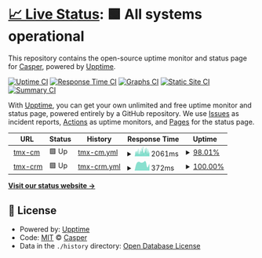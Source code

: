 # [📈 Live Status](https://yeshijian.github.io/tmx-uptime): <!--live status--> **🟩 All systems operational**

This repository contains the open-source uptime monitor and status page for [Casper](https://yeshijian.github.io/tmx-uptime), powered by [Upptime](https://github.com/upptime/upptime).

[![Uptime CI](https://github.com/yeshijian/tmx-uptime/workflows/Uptime%20CI/badge.svg)](https://github.com/yeshijian/tmx-uptime/actions?query=workflow%3A%22Uptime+CI%22)
[![Response Time CI](https://github.com/yeshijian/tmx-uptime/workflows/Response%20Time%20CI/badge.svg)](https://github.com/yeshijian/tmx-uptime/actions?query=workflow%3A%22Response+Time+CI%22)
[![Graphs CI](https://github.com/yeshijian/tmx-uptime/workflows/Graphs%20CI/badge.svg)](https://github.com/yeshijian/tmx-uptime/actions?query=workflow%3A%22Graphs+CI%22)
[![Static Site CI](https://github.com/yeshijian/tmx-uptime/workflows/Static%20Site%20CI/badge.svg)](https://github.com/yeshijian/tmx-uptime/actions?query=workflow%3A%22Static+Site+CI%22)
[![Summary CI](https://github.com/yeshijian/tmx-uptime/workflows/Summary%20CI/badge.svg)](https://github.com/yeshijian/tmx-uptime/actions?query=workflow%3A%22Summary+CI%22)

With [Upptime](https://upptime.js.org), you can get your own unlimited and free uptime monitor and status page, powered entirely by a GitHub repository. We use [Issues](https://github.com/yeshijian/tmx-uptime/issues) as incident reports, [Actions](https://github.com/yeshijian/tmx-uptime/actions) as uptime monitors, and [Pages](https://yeshijian.github.io/tmx-uptime) for the status page.

<!--start: status pages-->
<!-- This summary is generated by Upptime (https://github.com/upptime/upptime) -->
<!-- Do not edit this manually, your changes will be overwritten -->
<!-- prettier-ignore -->
| URL | Status | History | Response Time | Uptime |
| --- | ------ | ------- | ------------- | ------ |
| <img alt="" src="https://icons.duckduckgo.com/ip3/www.teammax.cc.ico" height="13"> [tmx-cm](https://www.teammax.cc) | 🟩 Up | [tmx-cm.yml](https://github.com/iapsekian/tmx-uptime/commits/HEAD/history/tmx-cm.yml) | <details><summary><img alt="Response time graph" src="./graphs/tmx-cm/response-time-week.png" height="20"> 2061ms</summary><br><a href="https://yeshijian.github.io/tmx-uptime/history/tmx-cm"><img alt="Response time 3154" src="https://img.shields.io/endpoint?url=https%3A%2F%2Fraw.githubusercontent.com%2Fiapsekian%2Ftmx-uptime%2FHEAD%2Fapi%2Ftmx-cm%2Fresponse-time.json"></a><br><a href="https://yeshijian.github.io/tmx-uptime/history/tmx-cm"><img alt="24-hour response time 1847" src="https://img.shields.io/endpoint?url=https%3A%2F%2Fraw.githubusercontent.com%2Fiapsekian%2Ftmx-uptime%2FHEAD%2Fapi%2Ftmx-cm%2Fresponse-time-day.json"></a><br><a href="https://yeshijian.github.io/tmx-uptime/history/tmx-cm"><img alt="7-day response time 2061" src="https://img.shields.io/endpoint?url=https%3A%2F%2Fraw.githubusercontent.com%2Fiapsekian%2Ftmx-uptime%2FHEAD%2Fapi%2Ftmx-cm%2Fresponse-time-week.json"></a><br><a href="https://yeshijian.github.io/tmx-uptime/history/tmx-cm"><img alt="30-day response time 2632" src="https://img.shields.io/endpoint?url=https%3A%2F%2Fraw.githubusercontent.com%2Fiapsekian%2Ftmx-uptime%2FHEAD%2Fapi%2Ftmx-cm%2Fresponse-time-month.json"></a><br><a href="https://yeshijian.github.io/tmx-uptime/history/tmx-cm"><img alt="1-year response time 3048" src="https://img.shields.io/endpoint?url=https%3A%2F%2Fraw.githubusercontent.com%2Fiapsekian%2Ftmx-uptime%2FHEAD%2Fapi%2Ftmx-cm%2Fresponse-time-year.json"></a></details> | <details><summary><a href="https://yeshijian.github.io/tmx-uptime/history/tmx-cm">98.01%</a></summary><a href="https://yeshijian.github.io/tmx-uptime/history/tmx-cm"><img alt="All-time uptime 94.54%" src="https://img.shields.io/endpoint?url=https%3A%2F%2Fraw.githubusercontent.com%2Fiapsekian%2Ftmx-uptime%2FHEAD%2Fapi%2Ftmx-cm%2Fuptime.json"></a><br><a href="https://yeshijian.github.io/tmx-uptime/history/tmx-cm"><img alt="24-hour uptime 99.55%" src="https://img.shields.io/endpoint?url=https%3A%2F%2Fraw.githubusercontent.com%2Fiapsekian%2Ftmx-uptime%2FHEAD%2Fapi%2Ftmx-cm%2Fuptime-day.json"></a><br><a href="https://yeshijian.github.io/tmx-uptime/history/tmx-cm"><img alt="7-day uptime 98.01%" src="https://img.shields.io/endpoint?url=https%3A%2F%2Fraw.githubusercontent.com%2Fiapsekian%2Ftmx-uptime%2FHEAD%2Fapi%2Ftmx-cm%2Fuptime-week.json"></a><br><a href="https://yeshijian.github.io/tmx-uptime/history/tmx-cm"><img alt="30-day uptime 97.80%" src="https://img.shields.io/endpoint?url=https%3A%2F%2Fraw.githubusercontent.com%2Fiapsekian%2Ftmx-uptime%2FHEAD%2Fapi%2Ftmx-cm%2Fuptime-month.json"></a><br><a href="https://yeshijian.github.io/tmx-uptime/history/tmx-cm"><img alt="1-year uptime 99.55%" src="https://img.shields.io/endpoint?url=https%3A%2F%2Fraw.githubusercontent.com%2Fiapsekian%2Ftmx-uptime%2FHEAD%2Fapi%2Ftmx-cm%2Fuptime-year.json"></a></details>
| <img alt="" src="https://icons.duckduckgo.com/ip3/crm.teammax.cc.ico" height="13"> [tmx-crm](https://crm.teammax.cc) | 🟩 Up | [tmx-crm.yml](https://github.com/iapsekian/tmx-uptime/commits/HEAD/history/tmx-crm.yml) | <details><summary><img alt="Response time graph" src="./graphs/tmx-crm/response-time-week.png" height="20"> 372ms</summary><br><a href="https://yeshijian.github.io/tmx-uptime/history/tmx-crm"><img alt="Response time 421" src="https://img.shields.io/endpoint?url=https%3A%2F%2Fraw.githubusercontent.com%2Fiapsekian%2Ftmx-uptime%2FHEAD%2Fapi%2Ftmx-crm%2Fresponse-time.json"></a><br><a href="https://yeshijian.github.io/tmx-uptime/history/tmx-crm"><img alt="24-hour response time 337" src="https://img.shields.io/endpoint?url=https%3A%2F%2Fraw.githubusercontent.com%2Fiapsekian%2Ftmx-uptime%2FHEAD%2Fapi%2Ftmx-crm%2Fresponse-time-day.json"></a><br><a href="https://yeshijian.github.io/tmx-uptime/history/tmx-crm"><img alt="7-day response time 372" src="https://img.shields.io/endpoint?url=https%3A%2F%2Fraw.githubusercontent.com%2Fiapsekian%2Ftmx-uptime%2FHEAD%2Fapi%2Ftmx-crm%2Fresponse-time-week.json"></a><br><a href="https://yeshijian.github.io/tmx-uptime/history/tmx-crm"><img alt="30-day response time 389" src="https://img.shields.io/endpoint?url=https%3A%2F%2Fraw.githubusercontent.com%2Fiapsekian%2Ftmx-uptime%2FHEAD%2Fapi%2Ftmx-crm%2Fresponse-time-month.json"></a><br><a href="https://yeshijian.github.io/tmx-uptime/history/tmx-crm"><img alt="1-year response time 405" src="https://img.shields.io/endpoint?url=https%3A%2F%2Fraw.githubusercontent.com%2Fiapsekian%2Ftmx-uptime%2FHEAD%2Fapi%2Ftmx-crm%2Fresponse-time-year.json"></a></details> | <details><summary><a href="https://yeshijian.github.io/tmx-uptime/history/tmx-crm">100.00%</a></summary><a href="https://yeshijian.github.io/tmx-uptime/history/tmx-crm"><img alt="All-time uptime 99.73%" src="https://img.shields.io/endpoint?url=https%3A%2F%2Fraw.githubusercontent.com%2Fiapsekian%2Ftmx-uptime%2FHEAD%2Fapi%2Ftmx-crm%2Fuptime.json"></a><br><a href="https://yeshijian.github.io/tmx-uptime/history/tmx-crm"><img alt="24-hour uptime 100.00%" src="https://img.shields.io/endpoint?url=https%3A%2F%2Fraw.githubusercontent.com%2Fiapsekian%2Ftmx-uptime%2FHEAD%2Fapi%2Ftmx-crm%2Fuptime-day.json"></a><br><a href="https://yeshijian.github.io/tmx-uptime/history/tmx-crm"><img alt="7-day uptime 100.00%" src="https://img.shields.io/endpoint?url=https%3A%2F%2Fraw.githubusercontent.com%2Fiapsekian%2Ftmx-uptime%2FHEAD%2Fapi%2Ftmx-crm%2Fuptime-week.json"></a><br><a href="https://yeshijian.github.io/tmx-uptime/history/tmx-crm"><img alt="30-day uptime 100.00%" src="https://img.shields.io/endpoint?url=https%3A%2F%2Fraw.githubusercontent.com%2Fiapsekian%2Ftmx-uptime%2FHEAD%2Fapi%2Ftmx-crm%2Fuptime-month.json"></a><br><a href="https://yeshijian.github.io/tmx-uptime/history/tmx-crm"><img alt="1-year uptime 99.99%" src="https://img.shields.io/endpoint?url=https%3A%2F%2Fraw.githubusercontent.com%2Fiapsekian%2Ftmx-uptime%2FHEAD%2Fapi%2Ftmx-crm%2Fuptime-year.json"></a></details>

<!--end: status pages-->

[**Visit our status website →**](https://yeshijian.github.io/tmx-uptime)

## 📄 License

- Powered by: [Upptime](https://github.com/upptime/upptime)
- Code: [MIT](./LICENSE) © [Casper](https://yeshijian.github.io/tmx-uptime)
- Data in the `./history` directory: [Open Database License](https://opendatacommons.org/licenses/odbl/1-0/)
